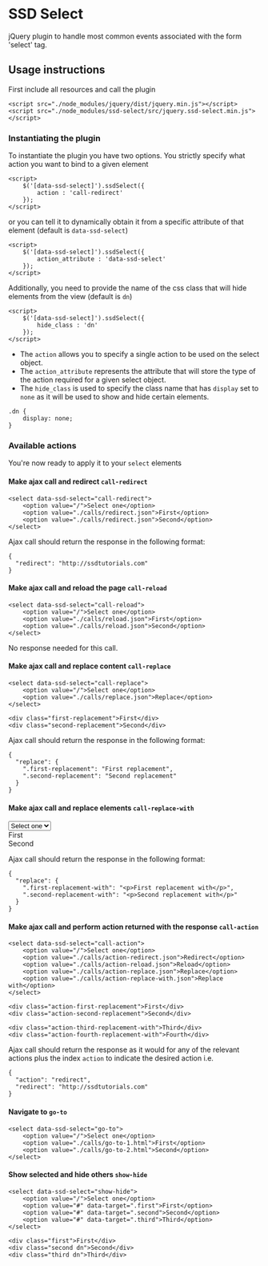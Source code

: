 # SSD Select
jQuery plugin to handle most common events associated with the form 'select' tag.

## Usage instructions

First include all resources and call the plugin

```
<script src="./node_modules/jquery/dist/jquery.min.js"></script>
<script src="./node_modules/ssd-select/src/jquery.ssd-select.min.js"></script>
```

### Instantiating the plugin

To instantiate the plugin you have two options.
You strictly specify what action you want to bind to a given element

```
<script>
    $('[data-ssd-select]').ssdSelect({
        action : 'call-redirect'
    });
</script>
```

or you can tell it to dynamically obtain it from a specific attribute of that element (default is `data-ssd-select`)

```
<script>
    $('[data-ssd-select]').ssdSelect({
        action_attribute : 'data-ssd-select'
    });
</script>
```

Additionally, you need to provide the name of the css class that will hide elements from the view (default is `dn`)

```
<script>
    $('[data-ssd-select]').ssdSelect({
        hide_class : 'dn'
    });
</script>
```

- The `action` allows you to specify a single action to be used on the select object.
- The `action_attribute` represents the attribute that will store the type of the action required for a given select object.
- The `hide_class` is used to specify the class name that has `display` set to `none` as it will be used to show and hide certain elements.

```
.dn {
    display: none;
}
```

### Available actions

You're now ready to apply it to your `select` elements

#### Make ajax call and redirect `call-redirect`

```
<select data-ssd-select="call-redirect">
    <option value="/">Select one</option>
    <option value="./calls/redirect.json">First</option>
    <option value="./calls/redirect.json">Second</option>
</select>
```

Ajax call should return the response in the following format:

```
{
  "redirect": "http://ssdtutorials.com"
}
```

#### Make ajax call and reload the page `call-reload`

```
<select data-ssd-select="call-reload">
    <option value="/">Select one</option>
    <option value="./calls/reload.json">First</option>
    <option value="./calls/reload.json">Second</option>
</select>
```

No response needed for this call.

#### Make ajax call and replace content `call-replace`

```
<select data-ssd-select="call-replace">
    <option value="/">Select one</option>
    <option value="./calls/replace.json">Replace</option>
</select>

<div class="first-replacement">First</div>
<div class="second-replacement">Second</div>
```

Ajax call should return the response in the following format:

```
{
  "replace": {
    ".first-replacement": "First replacement",
    ".second-replacement": "Second replacement"
  }
}
```

#### Make ajax call and replace elements `call-replace-with`

<select data-ssd-select="call-replace-with">
    <option value="/">Select one</option>
    <option value="./calls/replace-with.json">Replace</option>
</select>

<div class="first-replacement-with">First</div>
<div class="second-replacement-with">Second</div>

Ajax call should return the response in the following format:

```
{
  "replace": {
    ".first-replacement-with": "<p>First replacement with</p>",
    ".second-replacement-with": "<p>Second replacement with</p>"
  }
}
```

#### Make ajax call and perform action returned with the response `call-action`

```
<select data-ssd-select="call-action">
    <option value="/">Select one</option>
    <option value="./calls/action-redirect.json">Redirect</option>
    <option value="./calls/action-reload.json">Reload</option>
    <option value="./calls/action-replace.json">Replace</option>
    <option value="./calls/action-replace-with.json">Replace with</option>
</select>

<div class="action-first-replacement">First</div>
<div class="action-second-replacement">Second</div>

<div class="action-third-replacement-with">Third</div>
<div class="action-fourth-replacement-with">Fourth</div>
```

Ajax call should return the response as it would for any of the relevant actions plus the index `action` to indicate the desired action i.e.

```
{
  "action": "redirect",
  "redirect": "http://ssdtutorials.com"
}
```


#### Navigate to `go-to`

```
<select data-ssd-select="go-to">
    <option value="/">Select one</option>
    <option value="./calls/go-to-1.html">First</option>
    <option value="./calls/go-to-2.html">Second</option>
</select>
```

#### Show selected and hide others `show-hide`

```
<select data-ssd-select="show-hide">
    <option value="/">Select one</option>
    <option value="#" data-target=".first">First</option>
    <option value="#" data-target=".second">Second</option>
    <option value="#" data-target=".third">Third</option>
</select>

<div class="first">First</div>
<div class="second dn">Second</div>
<div class="third dn">Third</div>
```